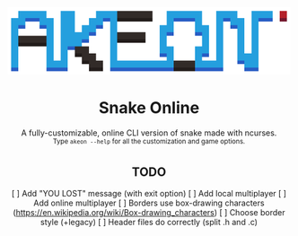 <div align="center">
<img src="./logo.png" alt="banner">
<br>

# Snake Online
A fully-customizable, online CLI version of snake made with ncurses.<br>
<sup>Type `akeon --help` for all the customization and game options.</sup>

## TODO
[ ] Add "YOU LOST" message (with exit option)
[ ] Add local multiplayer
[ ] Add online multiplayer
[ ] Borders use box-drawing characters (https://en.wikipedia.org/wiki/Box-drawing_characters)
[ ] Choose border style (+legacy)
[ ] Header files do correctly (split .h and .c)